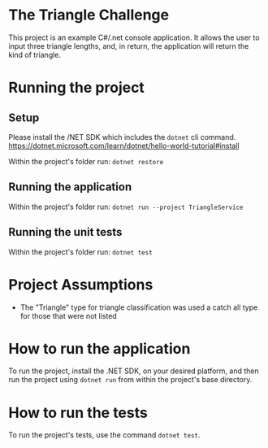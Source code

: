 # The Triangle Challenge

This project is an example C#/.net console application. It allows the user to input three triangle lengths, and, in return, the application will return the kind of triangle.

# Running the project

## Setup

Please install the /NET SDK which includes the `dotnet` cli command. https://dotnet.microsoft.com/learn/dotnet/hello-world-tutorial#install

Within the project's folder run: `dotnet restore`

## Running the application

Within the project's folder run: `dotnet run --project TriangleService`

## Running the unit tests

Within the project's folder run: `dotnet test`

# Project Assumptions
- The "Triangle" type for triangle classification was used a catch all type for those that were not listed


# How to run the application

To run the project, install the .NET SDK, on your desired platform, and then run the project using `dotnet run` from within the project's base directory.

# How to run the tests

To run the project's tests, use the command `dotnet test`.
